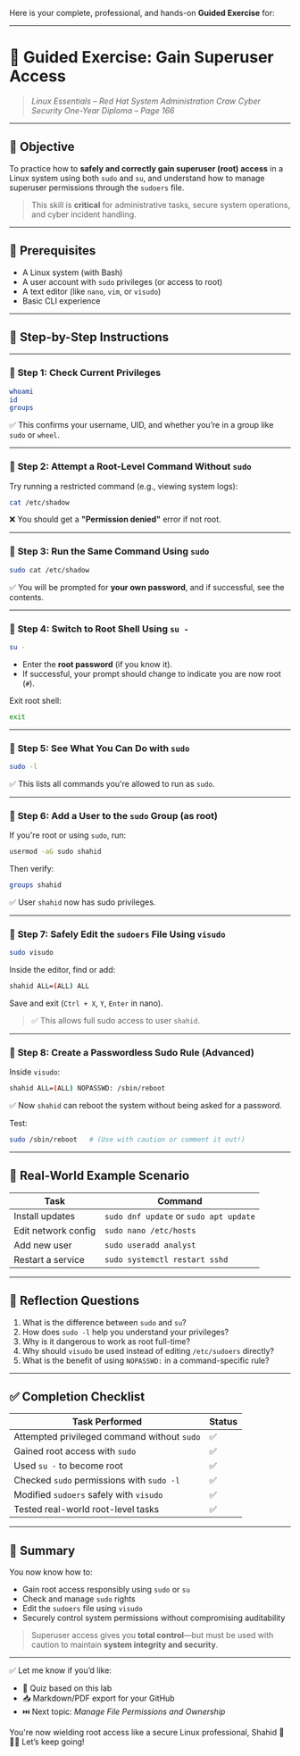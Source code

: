 Here is your complete, professional, and hands-on **Guided Exercise** for:

---

# 🧪 **Guided Exercise: Gain Superuser Access**

> *Linux Essentials – Red Hat System Administration*
> *Craw Cyber Security One-Year Diploma – Page 166*

---

## 🎯 Objective

To practice how to **safely and correctly gain superuser (root) access** in a Linux system using both `sudo` and `su`, and understand how to manage superuser permissions through the `sudoers` file.

> This skill is **critical** for administrative tasks, secure system operations, and cyber incident handling.

---

## 🧰 Prerequisites

* A Linux system (with Bash)
* A user account with `sudo` privileges (or access to root)
* A text editor (like `nano`, `vim`, or `visudo`)
* Basic CLI experience

---

## 🧭 Step-by-Step Instructions

---

### 🔹 **Step 1: Check Current Privileges**

```bash
whoami
id
groups
```

✅ This confirms your username, UID, and whether you’re in a group like `sudo` or `wheel`.

---

### 🔹 **Step 2: Attempt a Root-Level Command Without `sudo`**

Try running a restricted command (e.g., viewing system logs):

```bash
cat /etc/shadow
```

❌ You should get a **"Permission denied"** error if not root.

---

### 🔹 **Step 3: Run the Same Command Using `sudo`**

```bash
sudo cat /etc/shadow
```

✅ You will be prompted for **your own password**, and if successful, see the contents.

---

### 🔹 **Step 4: Switch to Root Shell Using `su -`**

```bash
su -
```

* Enter the **root password** (if you know it).
* If successful, your prompt should change to indicate you are now root (`#`).

Exit root shell:

```bash
exit
```

---

### 🔹 **Step 5: See What You Can Do with `sudo`**

```bash
sudo -l
```

✅ This lists all commands you're allowed to run as `sudo`.

---

### 🔹 **Step 6: Add a User to the `sudo` Group (as root)**

If you're root or using `sudo`, run:

```bash
usermod -aG sudo shahid
```

Then verify:

```bash
groups shahid
```

✅ User `shahid` now has sudo privileges.

---

### 🔹 **Step 7: Safely Edit the `sudoers` File Using `visudo`**

```bash
sudo visudo
```

Inside the editor, find or add:

```bash
shahid ALL=(ALL) ALL
```

Save and exit (`Ctrl + X`, `Y`, `Enter` in nano).

> ✅ This allows full sudo access to user `shahid`.

---

### 🔹 **Step 8: Create a Passwordless Sudo Rule (Advanced)**

Inside `visudo`:

```bash
shahid ALL=(ALL) NOPASSWD: /sbin/reboot
```

✅ Now `shahid` can reboot the system without being asked for a password.

Test:

```bash
sudo /sbin/reboot   # (Use with caution or comment it out!)
```

---

## 📂 Real-World Example Scenario

| Task                | Command                                |
| ------------------- | -------------------------------------- |
| Install updates     | `sudo dnf update` or `sudo apt update` |
| Edit network config | `sudo nano /etc/hosts`                 |
| Add new user        | `sudo useradd analyst`                 |
| Restart a service   | `sudo systemctl restart sshd`          |

---

## 🧠 Reflection Questions

1. What is the difference between `sudo` and `su`?
2. How does `sudo -l` help you understand your privileges?
3. Why is it dangerous to work as root full-time?
4. Why should `visudo` be used instead of editing `/etc/sudoers` directly?
5. What is the benefit of using `NOPASSWD:` in a command-specific rule?

---

## ✅ Completion Checklist

| Task Performed                              | Status |
| ------------------------------------------- | ------ |
| Attempted privileged command without `sudo` | ✅      |
| Gained root access with `sudo`              | ✅      |
| Used `su -` to become root                  | ✅      |
| Checked `sudo` permissions with `sudo -l`   | ✅      |
| Modified `sudoers` safely with `visudo`     | ✅      |
| Tested real-world root-level tasks          | ✅      |

---

## 📎 Summary

You now know how to:

* Gain root access responsibly using `sudo` or `su`
* Check and manage `sudo` rights
* Edit the `sudoers` file using `visudo`
* Securely control system permissions without compromising auditability

> Superuser access gives you **total control**—but must be used with caution to maintain **system integrity and security**.

---

✅ Let me know if you’d like:

* 🧠 Quiz based on this lab
* 📥 Markdown/PDF export for your GitHub
* ⏭️ Next topic: *Manage File Permissions and Ownership*

You're now wielding root access like a secure Linux professional, Shahid 🔐🧑‍💻 Let’s keep going!
